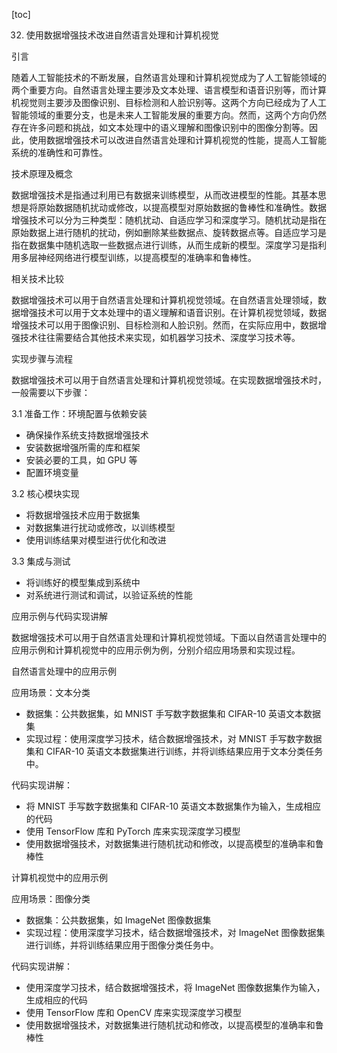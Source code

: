
[toc]                    
                
                
32. 使用数据增强技术改进自然语言处理和计算机视觉

引言

随着人工智能技术的不断发展，自然语言处理和计算机视觉成为了人工智能领域的两个重要方向。自然语言处理主要涉及文本处理、语言模型和语音识别等，而计算机视觉则主要涉及图像识别、目标检测和人脸识别等。这两个方向已经成为了人工智能领域的重要分支，也是未来人工智能发展的重要方向。然而，这两个方向仍然存在许多问题和挑战，如文本处理中的语义理解和图像识别中的图像分割等。因此，使用数据增强技术可以改进自然语言处理和计算机视觉的性能，提高人工智能系统的准确性和可靠性。

技术原理及概念

数据增强技术是指通过利用已有数据来训练模型，从而改进模型的性能。其基本思想是将原始数据随机扰动或修改，以提高模型对原始数据的鲁棒性和准确性。数据增强技术可以分为三种类型：随机扰动、自适应学习和深度学习。随机扰动是指在原始数据上进行随机的扰动，例如删除某些数据点、旋转数据点等。自适应学习是指在数据集中随机选取一些数据点进行训练，从而生成新的模型。深度学习是指利用多层神经网络进行模型训练，以提高模型的准确率和鲁棒性。

相关技术比较

数据增强技术可以用于自然语言处理和计算机视觉领域。在自然语言处理领域，数据增强技术可以用于文本处理中的语义理解和语音识别。在计算机视觉领域，数据增强技术可以用于图像识别、目标检测和人脸识别。然而，在实际应用中，数据增强技术往往需要结合其他技术来实现，如机器学习技术、深度学习技术等。

实现步骤与流程

数据增强技术可以用于自然语言处理和计算机视觉领域。在实现数据增强技术时，一般需要以下步骤：

3.1 准备工作：环境配置与依赖安装

- 确保操作系统支持数据增强技术
- 安装数据增强所需的库和框架
- 安装必要的工具，如 GPU 等
- 配置环境变量

3.2 核心模块实现

- 将数据增强技术应用于数据集
- 对数据集进行扰动或修改，以训练模型
- 使用训练结果对模型进行优化和改进

3.3 集成与测试

- 将训练好的模型集成到系统中
- 对系统进行测试和调试，以验证系统的性能

应用示例与代码实现讲解

数据增强技术可以用于自然语言处理和计算机视觉领域。下面以自然语言处理中的应用示例和计算机视觉中的应用示例为例，分别介绍应用场景和实现过程。

自然语言处理中的应用示例

应用场景：文本分类

- 数据集：公共数据集，如 MNIST 手写数字数据集和 CIFAR-10 英语文本数据集
- 实现过程：使用深度学习技术，结合数据增强技术，对 MNIST 手写数字数据集和 CIFAR-10 英语文本数据集进行训练，并将训练结果应用于文本分类任务中。

代码实现讲解：

- 将 MNIST 手写数字数据集和 CIFAR-10 英语文本数据集作为输入，生成相应的代码
- 使用 TensorFlow 库和 PyTorch 库来实现深度学习模型
- 使用数据增强技术，对数据集进行随机扰动和修改，以提高模型的准确率和鲁棒性

计算机视觉中的应用示例

应用场景：图像分类

- 数据集：公共数据集，如 ImageNet 图像数据集
- 实现过程：使用深度学习技术，结合数据增强技术，对 ImageNet 图像数据集进行训练，并将训练结果应用于图像分类任务中。

代码实现讲解：

- 使用深度学习技术，结合数据增强技术，将 ImageNet 图像数据集作为输入，生成相应的代码
- 使用 TensorFlow 库和 OpenCV 库来实现深度学习模型
- 使用数据增强技术，对数据集进行随机扰动和修改，以提高模型的准确率和鲁棒性

